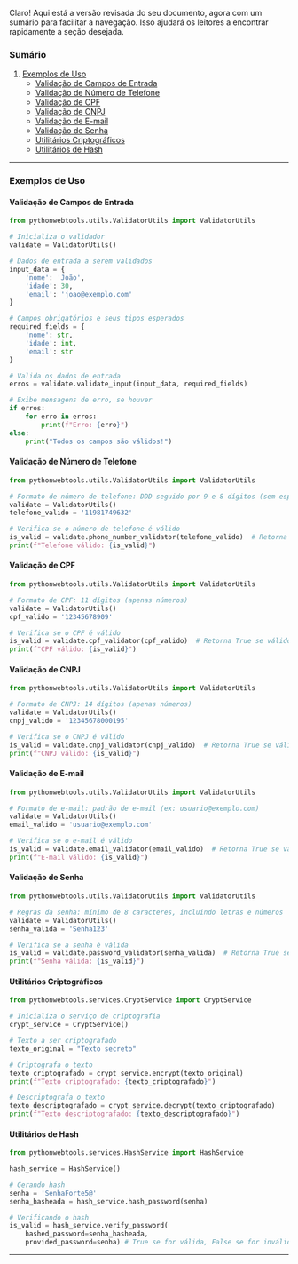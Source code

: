 Claro! Aqui está a versão revisada do seu documento, agora com um sumário para facilitar a navegação. Isso ajudará os leitores a encontrar rapidamente a seção desejada.

### Sumário

1. [Exemplos de Uso](#exemplos-de-uso)
   - [Validação de Campos de Entrada](#validação-de-campos-de-entrada)
   - [Validação de Número de Telefone](#validação-de-número-de-telefone)
   - [Validação de CPF](#validação-de-cpf)
   - [Validação de CNPJ](#validação-de-cnpj)
   - [Validação de E-mail](#validação-de-e-mail)
   - [Validação de Senha](#validação-de-senha)
   - [Utilitários Criptográficos](#utilitários-criptográficos)
   - [Utilitários de Hash](#utilitários-de-hash)

---

### Exemplos de Uso

#### Validação de Campos de Entrada
```python
from pythonwebtools.utils.ValidatorUtils import ValidatorUtils

# Inicializa o validador
validate = ValidatorUtils()

# Dados de entrada a serem validados
input_data = {
    'nome': 'João',
    'idade': 30,
    'email': 'joao@exemplo.com'
}

# Campos obrigatórios e seus tipos esperados
required_fields = {
    'nome': str,
    'idade': int,
    'email': str
}

# Valida os dados de entrada
erros = validate.validate_input(input_data, required_fields)

# Exibe mensagens de erro, se houver
if erros:
    for erro in erros:
        print(f"Erro: {erro}")
else:
    print("Todos os campos são válidos!")
```

#### Validação de Número de Telefone
```python
from pythonwebtools.utils.ValidatorUtils import ValidatorUtils

# Formato de número de telefone: DDD seguido por 9 e 8 dígitos (sem espaços)
validate = ValidatorUtils()
telefone_valido = '11981749632'

# Verifica se o número de telefone é válido
is_valid = validate.phone_number_validator(telefone_valido)  # Retorna True se válido, False se inválido
print(f"Telefone válido: {is_valid}")
```

#### Validação de CPF
```python
from pythonwebtools.utils.ValidatorUtils import ValidatorUtils

# Formato de CPF: 11 dígitos (apenas números)
validate = ValidatorUtils()
cpf_valido = '12345678909'

# Verifica se o CPF é válido
is_valid = validate.cpf_validator(cpf_valido)  # Retorna True se válido, False se inválido
print(f"CPF válido: {is_valid}")
```

#### Validação de CNPJ
```python
from pythonwebtools.utils.ValidatorUtils import ValidatorUtils

# Formato de CNPJ: 14 dígitos (apenas números)
validate = ValidatorUtils()
cnpj_valido = '12345678000195'

# Verifica se o CNPJ é válido
is_valid = validate.cnpj_validator(cnpj_valido)  # Retorna True se válido, False se inválido
print(f"CNPJ válido: {is_valid}")
```

#### Validação de E-mail
```python
from pythonwebtools.utils.ValidatorUtils import ValidatorUtils

# Formato de e-mail: padrão de e-mail (ex: usuario@exemplo.com)
validate = ValidatorUtils()
email_valido = 'usuario@exemplo.com'

# Verifica se o e-mail é válido
is_valid = validate.email_validator(email_valido)  # Retorna True se válido, False se inválido
print(f"E-mail válido: {is_valid}")
```

#### Validação de Senha
```python
from pythonwebtools.utils.ValidatorUtils import ValidatorUtils

# Regras da senha: mínimo de 8 caracteres, incluindo letras e números
validate = ValidatorUtils()
senha_valida = 'Senha123'

# Verifica se a senha é válida
is_valid = validate.password_validator(senha_valida)  # Retorna True se válida, False se inválida
print(f"Senha válida: {is_valid}")
```

#### Utilitários Criptográficos
```python
from pythonwebtools.services.CryptService import CryptService

# Inicializa o serviço de criptografia
crypt_service = CryptService()

# Texto a ser criptografado
texto_original = "Texto secreto"

# Criptografa o texto
texto_criptografado = crypt_service.encrypt(texto_original)
print(f"Texto criptografado: {texto_criptografado}")

# Descriptografa o texto
texto_descriptografado = crypt_service.decrypt(texto_criptografado)
print(f"Texto descriptografado: {texto_descriptografado}")
```

#### Utilitários de Hash
```python
from pythonwebtools.services.HashService import HashService

hash_service = HashService()

# Gerando hash
senha = 'SenhaForte5@'
senha_hasheada = hash_service.hash_password(senha)

# Verificando o hash
is_valid = hash_service.verify_password(
    hashed_password=senha_hasheada,
    provided_password=senha) # True se for válida, False se for inválida
```

---
